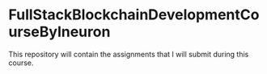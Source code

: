 # FullStackBlockchainDevelopmentCourseByIneuron
This repository will contain the assignments that I will submit during this course.
